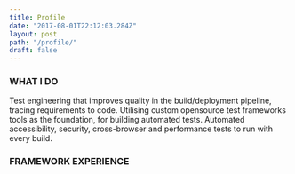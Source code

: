 ```yaml
---
title: Profile
date: "2017-08-01T22:12:03.284Z"
layout: post
path: "/profile/"
draft: false
---
```


### WHAT I DO

Test engineering that improves quality in the build/deployment pipeline, tracing requirements to code.  Utilising custom opensource test frameworks tools as the foundation, for building automated tests. Automated accessibility, security, cross-browser and performance tests to run with every build.

### FRAMEWORK EXPERIENCE




